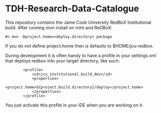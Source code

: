 TDH-Research-Data-Catalogue
===========================
This repository contains the Jame Cook University RedBoX Institutional build.
After running mvn install on mint and ReDBoX:

	#> mvn -Dproject.home=<deploy.directory> package

If you do not define project.home then is defaults to $HOME/jcu-redbox.

During development it is often handy to have a profile in your settings.xml that deploys
redbox into your target directory, like such:

            <profile>
                <id>jcu_institutional_build_dev</id>
                <properties>
                    <project.home>${project.build.directory}/deploy</project.home>
                </properties>
            </profile>

You just activate this profile in your IDE when you are working on it.